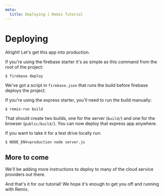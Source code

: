 ```yaml
---
meta:
  title: Deploying | Remix Tutorial
---
```


# Deploying

Alright! Let's get this app into production.

If you're using the firebase starter it's as simple as this command from the root of the project:

```
$ firebase deploy
```

We've got a script in `firebase.json` that runs the build before firebase deploys the project.

If you're using the express starter, you'll need to run the build manually:

```
$ remix-run build
```

That should create two builds, one for the server (`build/`) and one for the browser (`public/build/`). You can now deploy that express app anywhere.

If you want to take it for a test drive locally run:

```
$ NODE_ENV=production node server.js
```

## More to come

We'll be adding more instructions to deploy to many of the cloud service providers out there.

And that's it for our tutorial! We hope it's enough to get you off and running with Remix.
